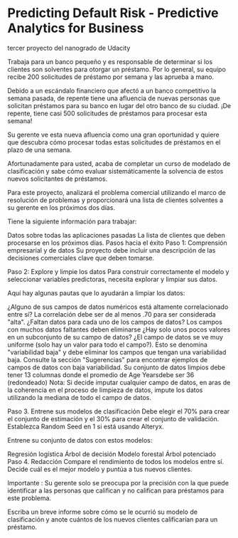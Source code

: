 # Predicting Default Risk - Predictive Analytics for Business
 tercer proyecto del nanogrado de Udacity
 
 
Trabaja para un banco pequeño y es responsable de determinar si los clientes son solventes para otorgar un préstamo. Por lo general, su equipo recibe 200 solicitudes de préstamo por semana y las aprueba a mano.

Debido a un escándalo financiero que afectó a un banco competitivo la semana pasada, de repente tiene una afluencia de nuevas personas que solicitan préstamos para su banco en lugar del otro banco de su ciudad. ¡De repente, tiene casi 500 solicitudes de préstamos para procesar esta semana!

Su gerente ve esta nueva afluencia como una gran oportunidad y quiere que descubra cómo procesar todas estas solicitudes de préstamos en el plazo de una semana.

Afortunadamente para usted, acaba de completar un curso de modelado de clasificación y sabe cómo evaluar sistemáticamente la solvencia de estos nuevos solicitantes de préstamos.

Para este proyecto, analizará el problema comercial utilizando el marco de resolución de problemas y proporcionará una lista de clientes solventes a su gerente en los próximos dos días.

Tiene la siguiente información para trabajar:

Datos sobre todas las aplicaciones pasadas
La lista de clientes que deben procesarse en los próximos días.
Pasos hacia el éxito
Paso 1: Comprensión empresarial y de datos
Su proyecto debe incluir una descripción de las decisiones comerciales clave que deben tomarse.

Paso 2: Explore y limpie los datos
Para construir correctamente el modelo y seleccionar variables predictoras, necesita explorar y limpiar sus datos.

Aquí hay algunas pautas que lo ayudarán a limpiar los datos:

¿Alguno de sus campos de datos numéricos está altamente correlacionado entre sí? La correlación debe ser de al menos .70 para ser considerada "alta".
¿Faltan datos para cada uno de los campos de datos? Los campos con muchos datos faltantes deben eliminarse
¿Hay solo unos pocos valores en un subconjunto de su campo de datos? ¿El campo de datos se ve muy uniforme (solo hay un valor para todo el campo?). Esto se denomina "variabilidad baja" y debe eliminar los campos que tengan una variabilidad baja. Consulte la sección "Sugerencias" para encontrar ejemplos de campos de datos con baja variabilidad.
Su conjunto de datos limpios debe tener 13 columnas donde el promedio de Age Yearsdebe ser 36 (redondeado)
Nota: Si decide imputar cualquier campo de datos, en aras de la coherencia en el proceso de limpieza de datos, impute los datos utilizando la mediana de todo el campo de datos.

Paso 3. Entrene sus modelos de clasificación
Debe elegir el 70% para crear el conjunto de estimación y el 30% para crear el conjunto de validación. Establezca Random Seed en 1 si está usando Alteryx.

Entrene su conjunto de datos con estos modelos:

Regresión logística
Árbol de decisión
Modelo forestal
Árbol potenciado
Paso 4. Redacción
Compare el rendimiento de todos los modelos entre sí. Decide cuál es el mejor modelo y puntúa a tus nuevos clientes.

Importante : Su gerente solo se preocupa por la precisión con la que puede identificar a las personas que califican y no califican para préstamos para este problema.

Escriba un breve informe sobre cómo se le ocurrió su modelo de clasificación y anote cuántos de los nuevos clientes calificarían para un préstamo.

